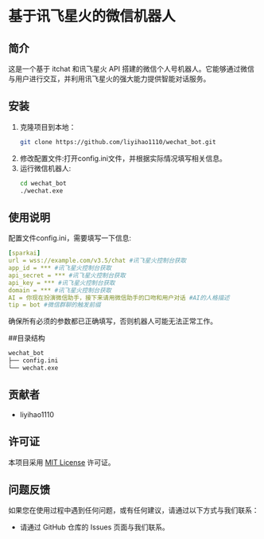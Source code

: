 # 基于讯飞星火的微信机器人

## 简介
这是一个基于 itchat 和讯飞星火 API 搭建的微信个人号机器人。它能够通过微信与用户进行交互，并利用讯飞星火的强大能力提供智能对话服务。

## 安装
1. 克隆项目到本地：
   ```bash
   git clone https://github.com/liyihao1110/wechat_bot.git
   ```
2. 修改配置文件:打开config.ini文件，并根据实际情况填写相关信息。
3. 运行微信机器人:
   ```bash
   cd wechat_bot
   ./wechat.exe
   ```

## 使用说明
配置文件config.ini，需要填写一下信息:
```yaml
[sparkai]
url = wss://example.com/v3.5/chat #讯飞星火控制台获取
app_id = *** #讯飞星火控制台获取
api_secret = *** #讯飞星火控制台获取
api_key = *** #讯飞星火控制台获取
domain = *** #讯飞星火控制台获取
AI = 你现在扮演微信助手，接下来请用微信助手的口吻和用户对话 #AI的人格描述
tip = bot #微信群聊的触发前缀
```
确保所有必须的参数都已正确填写，否则机器人可能无法正常工作。

##目录结构
```markdown
wechat_bot
├── config.ini
└── wechat.exe
```

## 贡献者
- liyihao1110

## 许可证
本项目采用 [MIT License](https://opensource.org/licenses/MIT) 许可证。

## 问题反馈
如果您在使用过程中遇到任何问题，或有任何建议，请通过以下方式与我们联系：
- 请通过 GitHub 仓库的 Issues 页面与我们联系。
